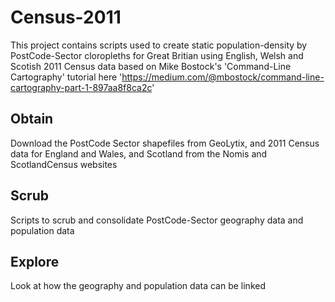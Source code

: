# Census-2011

This project contains scripts used to create static population-density by PostCode-Sector cloropleths for Great Britian using English, Welsh and Scotish 2011 Census data based on Mike Bostock's 'Command-Line Cartography' tutorial here 'https://medium.com/@mbostock/command-line-cartography-part-1-897aa8f8ca2c'

## Obtain  

Download the PostCode Sector shapefiles from GeoLytix, and 2011 Census data for England and Wales, and Scotland from the Nomis and ScotlandCensus websites

## Scrub  

Scripts to scrub and consolidate PostCode-Sector geography data and population data  

## Explore  

Look at how the geography and population data can be linked  